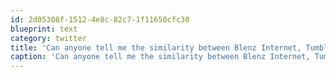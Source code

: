 ```yaml
---
id: 2d05308f-1512-4e8c-82c7-1f11650cfc30
blueprint: text
category: twitter
title: 'Can anyone tell me the similarity between Blenz Internet, Tumblr and Paris Hilton?'
caption: 'Can anyone tell me the similarity between Blenz Internet, Tumblr and Paris Hilton?'
---
```

